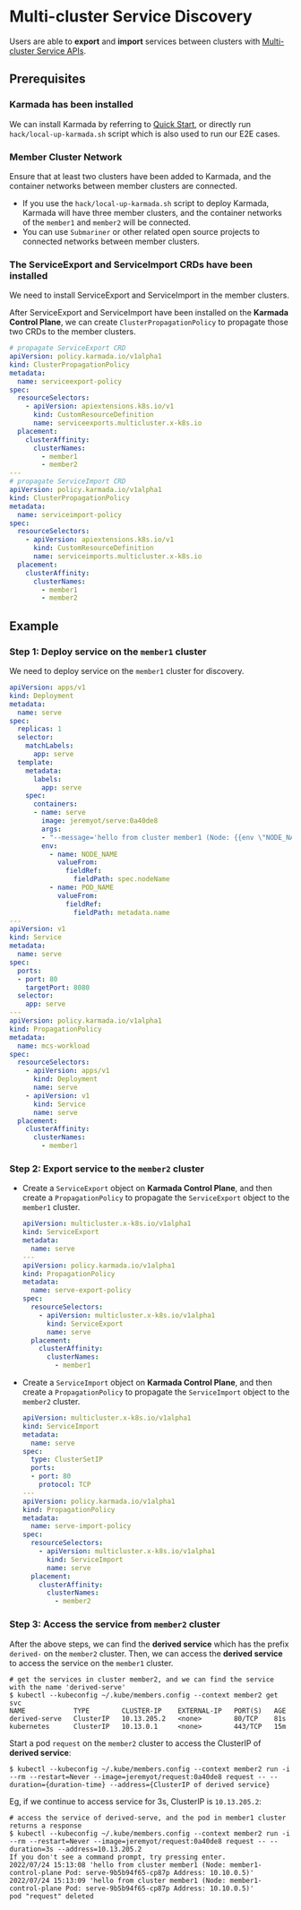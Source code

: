 # Multi-cluster Service Discovery

Users are able to **export** and **import** services between clusters with [Multi-cluster Service APIs](https://github.com/kubernetes-sigs/mcs-api).

## Prerequisites

### Karmada has been installed

We can install Karmada by referring to [Quick Start](https://github.com/karmada-io/karmada#quick-start), or directly run `hack/local-up-karmada.sh` script which is also used to run our E2E cases.

### Member Cluster Network

Ensure that at least two clusters have been added to Karmada, and the container networks between member clusters are connected.

- If you use the `hack/local-up-karmada.sh` script to deploy Karmada, Karmada will have three member clusters, and the container networks of the `member1` and `member2` will be connected.
- You can use `Submariner` or other related open source projects to connected networks between member clusters.

### The ServiceExport and ServiceImport CRDs have been installed

We need to install ServiceExport and ServiceImport in the member clusters.

After ServiceExport and ServiceImport have been installed on the **Karmada Control Plane**, we can create `ClusterPropagationPolicy` to propagate those two CRDs to the member clusters.

```yaml
# propagate ServiceExport CRD
apiVersion: policy.karmada.io/v1alpha1
kind: ClusterPropagationPolicy
metadata:
  name: serviceexport-policy
spec:
  resourceSelectors:
    - apiVersion: apiextensions.k8s.io/v1
      kind: CustomResourceDefinition
      name: serviceexports.multicluster.x-k8s.io
  placement:
    clusterAffinity:
      clusterNames:
        - member1
        - member2
---        
# propagate ServiceImport CRD
apiVersion: policy.karmada.io/v1alpha1
kind: ClusterPropagationPolicy
metadata:
  name: serviceimport-policy
spec:
  resourceSelectors:
    - apiVersion: apiextensions.k8s.io/v1
      kind: CustomResourceDefinition
      name: serviceimports.multicluster.x-k8s.io
  placement:
    clusterAffinity:
      clusterNames:
        - member1
        - member2
```
## Example

### Step 1: Deploy service on the `member1` cluster 

We need to deploy service on the `member1` cluster for discovery.

```yaml
apiVersion: apps/v1
kind: Deployment
metadata:
  name: serve
spec:
  replicas: 1
  selector:
    matchLabels:
      app: serve
  template:
    metadata:
      labels:
        app: serve
    spec:
      containers:
      - name: serve
        image: jeremyot/serve:0a40de8
        args:
        - "--message='hello from cluster member1 (Node: {{env \"NODE_NAME\"}} Pod: {{env \"POD_NAME\"}} Address: {{addr}})'"
        env:
          - name: NODE_NAME
            valueFrom:
              fieldRef:
                fieldPath: spec.nodeName
          - name: POD_NAME
            valueFrom:
              fieldRef:
                fieldPath: metadata.name
---      
apiVersion: v1
kind: Service
metadata:
  name: serve
spec:
  ports:
  - port: 80
    targetPort: 8080
  selector:
    app: serve
---
apiVersion: policy.karmada.io/v1alpha1
kind: PropagationPolicy
metadata:
  name: mcs-workload
spec:
  resourceSelectors:
    - apiVersion: apps/v1
      kind: Deployment
      name: serve
    - apiVersion: v1
      kind: Service
      name: serve
  placement:
    clusterAffinity:
      clusterNames:
        - member1
```

### Step 2: Export service to the `member2` cluster

- Create a `ServiceExport` object on **Karmada Control Plane**, and then create a `PropagationPolicy` to propagate the `ServiceExport` object to the `member1` cluster.

  ```yaml
  apiVersion: multicluster.x-k8s.io/v1alpha1
  kind: ServiceExport
  metadata:
    name: serve
  ---
  apiVersion: policy.karmada.io/v1alpha1
  kind: PropagationPolicy
  metadata:
    name: serve-export-policy
  spec:
    resourceSelectors:
      - apiVersion: multicluster.x-k8s.io/v1alpha1
        kind: ServiceExport
        name: serve
    placement:
      clusterAffinity:
        clusterNames:
          - member1
  ```

- Create a `ServiceImport` object on **Karmada Control Plane**, and then create a `PropagationPolicy` to propagate the `ServiceImport` object to the `member2` cluster.

  ```yaml
  apiVersion: multicluster.x-k8s.io/v1alpha1
  kind: ServiceImport
  metadata:
    name: serve
  spec:
    type: ClusterSetIP
    ports:
    - port: 80
      protocol: TCP
  ---
  apiVersion: policy.karmada.io/v1alpha1
  kind: PropagationPolicy
  metadata:
    name: serve-import-policy
  spec:
    resourceSelectors:
      - apiVersion: multicluster.x-k8s.io/v1alpha1
        kind: ServiceImport
        name: serve
    placement:
      clusterAffinity:
        clusterNames:
          - member2
  ```

### Step 3: Access the service from `member2` cluster

After the above steps, we can find the **derived service** which has the prefix `derived-` on the `member2` cluster. Then, we can access the **derived service** to access the service on the `member1` cluster.
```shell
# get the services in cluster member2, and we can find the service with the name 'derived-serve'
$ kubectl --kubeconfig ~/.kube/members.config --context member2 get svc
NAME            TYPE        CLUSTER-IP    EXTERNAL-IP   PORT(S)   AGE
derived-serve   ClusterIP   10.13.205.2   <none>        80/TCP    81s
kubernetes      ClusterIP   10.13.0.1     <none>        443/TCP   15m
```

Start a pod `request` on the `member2` cluster to access the ClusterIP of **derived service**:

```shell
$ kubectl --kubeconfig ~/.kube/members.config --context member2 run -i --rm --restart=Never --image=jeremyot/request:0a40de8 request -- --duration={duration-time} --address={ClusterIP of derived service}
```

Eg, if we continue to access service for 3s, ClusterIP is `10.13.205.2`:

```shell
# access the service of derived-serve, and the pod in member1 cluster returns a response
$ kubectl --kubeconfig ~/.kube/members.config --context member2 run -i --rm --restart=Never --image=jeremyot/request:0a40de8 request -- --duration=3s --address=10.13.205.2
If you don't see a command prompt, try pressing enter.
2022/07/24 15:13:08 'hello from cluster member1 (Node: member1-control-plane Pod: serve-9b5b94f65-cp87p Address: 10.10.0.5)'
2022/07/24 15:13:09 'hello from cluster member1 (Node: member1-control-plane Pod: serve-9b5b94f65-cp87p Address: 10.10.0.5)'
pod "request" deleted
```

